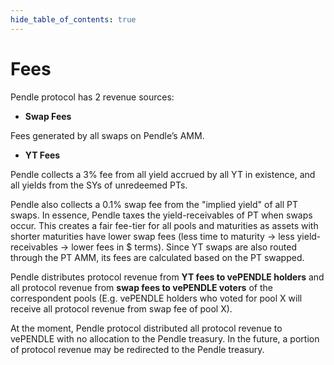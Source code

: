 ```yaml
---
hide_table_of_contents: true
---
```


# Fees

Pendle protocol has 2 revenue sources:

- **Swap Fees**
    
Fees generated by all swaps on Pendle’s AMM.
    
- **YT Fees**
    
Pendle collects a 3% fee from all yield accrued by all YT in existence, and all yields from the SYs of unredeemed PTs. 

Pendle also collects a 0.1% swap fee from the "implied yield" of all PT swaps. In essence, Pendle taxes the yield-receivables of PT when swaps occur. This creates a fair fee-tier for all pools and maturities as assets with shorter maturities have lower swap fees (less time to maturity -> less yield-receivables -> lower fees in $ terms). Since YT swaps are also routed through the PT AMM, its fees are calculated based on the PT swapped.

Pendle distributes protocol revenue from **YT fees to vePENDLE holders** and all protocol revenue from **swap fees to vePENDLE voters** of the correspondent pools (E.g. vePENDLE holders who voted for pool X will receive all protocol revenue from swap fee of pool X).

At the moment, Pendle protocol distributed all protocol revenue to vePENDLE with no allocation to the Pendle treasury. In the future, a portion of protocol revenue may be redirected to the Pendle treasury.
